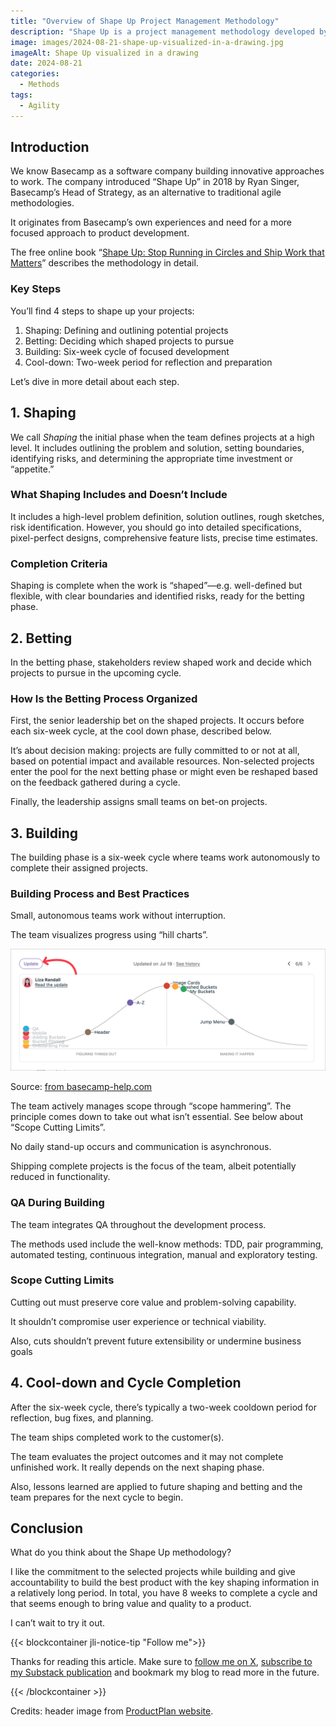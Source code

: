 ```yaml
---
title: "Overview of Shape Up Project Management Methodology"
description: "Shape Up is a project management methodology developed by Basecamp in 2018."
image: images/2024-08-21-shape-up-visualized-in-a-drawing.jpg
imageAlt: Shape Up visualized in a drawing
date: 2024-08-21
categories:
  - Methods
tags:
  - Agility
---
```


## Introduction

We know Basecamp as a software company building innovative approaches to work. The company introduced “Shape Up” in 2018 by Ryan Singer, Basecamp’s Head of Strategy, as an alternative to traditional agile methodologies.

It originates from Basecamp’s own experiences and need for a more focused approach to product development.

The free online book “[Shape Up: Stop Running in Circles and Ship Work that Matters](https://basecamp.com/shapeup)” describes the methodology in detail.

### Key Steps

You’ll find 4 steps to shape up your projects:

1. Shaping: Defining and outlining potential projects
2. Betting: Deciding which shaped projects to pursue
3. Building: Six-week cycle of focused development
4. Cool-down: Two-week period for reflection and preparation

Let’s dive in more detail about each step.

## 1. Shaping

We call _Shaping_ the initial phase when the team defines projects at a high level. It includes outlining the problem and solution, setting boundaries, identifying risks, and determining the appropriate time investment or “appetite.”

### What Shaping Includes and Doesn’t Include

It includes a high-level problem definition, solution outlines, rough sketches, risk identification.
However, you should go into detailed specifications, pixel-perfect designs, comprehensive feature lists, precise time estimates.

### Completion Criteria

Shaping is complete when the work is “shaped”—e.g. well-defined but flexible, with clear boundaries and identified risks, ready for the betting phase.

## 2. Betting

In the betting phase, stakeholders review shaped work and decide which projects to pursue in the upcoming cycle.

### How Is the Betting Process Organized

First, the senior leadership bet on the shaped projects. It occurs before each six-week cycle, at the cool down phase, described below.

It’s about decision making: projects are fully committed to or not at all, based on potential impact and available resources. Non-selected projects enter the pool for the next betting phase or might even be reshaped based on the feedback gathered during a cycle.

Finally, the leadership assigns small teams on bet-on projects.

## 3. Building

The building phase is a six-week cycle where teams work autonomously to complete their assigned projects.

### Building Process and Best Practices

Small, autonomous teams work without interruption.

The team visualizes progress using “hill charts”.

![Hill chart example](images/hill-chart-example.png)

Source: [from basecamp-help.com](https://3.basecamp-help.com/article/412-hill-charts)

The team actively manages scope through “scope hammering”. The principle comes down to take out what isn’t essential. See below about “Scope Cutting Limits”.

No daily stand-up occurs and communication is asynchronous.

Shipping complete projects is the focus of the team, albeit potentially reduced in functionality.

### QA During Building

The team integrates QA throughout the development process.

The methods used include the well-know methods: TDD, pair programming, automated testing, continuous integration, manual and exploratory testing.

### Scope Cutting Limits

Cutting out must preserve core value and problem-solving capability.

It shouldn’t compromise user experience or technical viability.

Also, cuts shouldn’t prevent future extensibility or undermine business goals

## 4. Cool-down and Cycle Completion

After the six-week cycle, there’s typically a two-week cooldown period for reflection, bug fixes, and planning.

The team ships completed work to the customer(s).

The team evaluates the project outcomes and it may not complete unfinished work. It really depends on the next shaping phase.

Also, lessons learned are applied to future shaping and betting and the team prepares for the next cycle to begin.

## Conclusion

What do you think about the Shape Up methodology?

I like the commitment to the selected projects while building and give accountability to build the best product with the key shaping information in a relatively long period. In total, you have 8 weeks to complete a cycle and that seems enough to bring value and quality to a product.

I can’t wait to try it out.

{{< blockcontainer jli-notice-tip "Follow me">}}

Thanks for reading this article. Make sure to [follow me on X](https://x.com/LitzlerJeremie), [subscribe to my Substack publication](https://iamjeremie.substack.com/) and bookmark my blog to read more in the future.

{{< /blockcontainer >}}

Credits: header image from [ProductPlan website](https://www.productplan.com/glossary/shape-up-method/).
